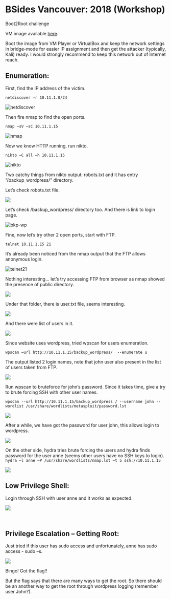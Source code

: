 # BSides Vancouver: 2018 (Workshop)

Boot2Root challenge

VM image available [here](https://www.vulnhub.com/entry/bsides-vancouver-2018-workshop,231/#download).

Boot the image from VM Player or VirtualBox and keep the network settings in bridge-mode for easier IP assignment and then get the attacker (typically, Kali) ready.  I would strongly recommend to keep this network out of Internet reach.

## Enumeration:
First, find the IP address of the victim.

`netdiscover –r 10.11.1.0/24`

![netdiscover](https://github.com/malsearchs/CTP-Walkthroughs/blob/master/BSides-Vancouver-2018-Walkthrough/netdisc.png)

Then fire nmap to find the open ports.

`nmap –sV –sC 10.11.1.15`

![nmap](https://github.com/malsearchs/CTP-Walkthroughs/blob/master/BSides-Vancouver-2018-Walkthrough/nmap1.png)

Now we know HTTP running, run nikto.

`nikto –C all –h 10.11.1.15`

![nikto](https://github.com/malsearchs/CTP-Walkthroughs/blob/master/BSides-Vancouver-2018-Walkthrough/nikto.png)

Two catchy things from nikto output: robots.txt and it has entry “/backup_wordpress/” directory.

Let’s check robots.txt file. 

<kbd><img src="https://github.com/malsearchs/CTP-Walkthroughs/blob/master/BSides-Vancouver-2018-Walkthrough/robots.png" /></kbd>

Let’s check /backup_wordpress/ directory too. And there is link to login page. 

![bkp-wp](https://github.com/malsearchs/CTP-Walkthroughs/blob/master/BSides-Vancouver-2018-Walkthrough/bkp-wp.png)

Fine, now let’s try other 2 open ports, start with FTP.

`telnet 10.11.1.15 21`

It’s already been noticed from the nmap output that the FTP allows anonymous login.

![telnet21](https://github.com/malsearchs/CTP-Walkthroughs/blob/master/BSides-Vancouver-2018-Walkthrough/telnet21.png)

Nothing interesting... let’s try accessing FTP from browser as nmap showed the presence of public directory.

<kbd><img src="https://github.com/malsearchs/CTP-Walkthroughs/blob/master/BSides-Vancouver-2018-Walkthrough/ftp1.png" /></kbd>

Under that folder, there is user.txt file, seems interesting.

<kbd><img src="https://github.com/malsearchs/CTP-Walkthroughs/blob/master/BSides-Vancouver-2018-Walkthrough/ftp2.png" /></kbd>

And there were list of users in it.

<kbd><img src="https://github.com/malsearchs/CTP-Walkthroughs/blob/master/BSides-Vancouver-2018-Walkthrough/ftp3.png" /></kbd>

Since website uses wordpress, tried wpscan for users enumeration.

``wpscan –url http://10.11.1.15/backup_wordpress/  --enumerate u``

The output listed 2 login names, note that john user also present in the list of users taken from FTP.

<kbd><img src="https://github.com/malsearchs/CTP-Walkthroughs/blob/master/BSides-Vancouver-2018-Walkthrough/wpenum1.png" /></kbd>

Run wpscan to bruteforce for john’s password.  Since it takes time, give a try to brute forcing SSH with other user names.

``wpscan --url http://10.11.1.15/backup_wordpress / --username john --wordlist /usr/share/wordlists/metasploit/password.lst``

<kbd><img src="https://github.com/malsearchs/CTP-Walkthroughs/blob/master/BSides-Vancouver-2018-Walkthrough/wpenum2.png" /></kbd>

After a while, we have got the password for user john, this allows login to wordpress.

<kbd><img src="https://github.com/malsearchs/CTP-Walkthroughs/blob/master/BSides-Vancouver-2018-Walkthrough/wplogin.png" /></kbd>

On the other side, hydra tries brute forcing the users and hydra finds password for the user anne (seems other users have no SSH keys to login).
``hydra –l anne –P /usr/share/wordlists/nmap.lst –t 5 ssh://10.11.1.15``

<kbd><img src="https://github.com/malsearchs/CTP-Walkthroughs/blob/master/BSides-Vancouver-2018-Walkthrough/hydra-ssh.png" /></kbd>

## Low Privilege Shell:

Login through SSH with user anne and it works as expected.

<kbd><img src="https://github.com/malsearchs/CTP-Walkthroughs/blob/master/BSides-Vancouver-2018-Walkthrough/hydra-ssh.png" /></kbd>

 
## Privilege Escalation – Getting Root:

Just tried if this user has sudo access and unfortunately, anne has sudo access - sudo –s.

<kbd><img src="https://github.com/malsearchs/CTP-Walkthroughs/blob/master/BSides-Vancouver-2018-Walkthrough/root.png" /></kbd>

Bingo!    Got the flag!! 

But the flag says that there are many ways to get the root.  So there should be an another way to get the root through wordpress logging (remember user John?).
